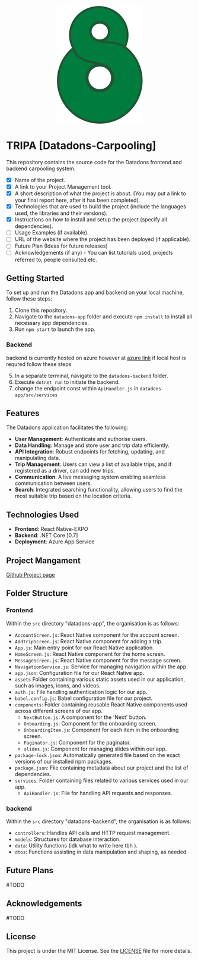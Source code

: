 <div align="center">
    <img src="datadons-app/assets/logo.png" alt="Toshka Lakes Project">
</div>

# TRIPA [Datadons-Carpooling]

This repository contains the source code for the Datadons frontend and backend carpooling system.
- [x] Name of the project.
- [x] A link to your Project Management tool.
- [x] A short description of what the project is about. (You may put a link to your final report here, after it has been completed).
- [x] Technologies that are used to build the project (include the languages used, the libraries and their versions).
- [x] Instructions on how to install and setup the project (specify all dependencies).
- [ ] Usage Examples (if available).
- [ ] URL of the website where the project has been deployed (if applicable).
- [ ] Future Plan (Ideas for future releases)
- [ ] Acknowledgements (if any) - You can list tutorials used, projects referred to, people consulted etc.

## Getting Started

To set up and run the Datadons app and backend on your local machine, follow these steps:

1. Clone this repository.
2. Navigate to the `datadons-app` folder and execute `npm install` to install all necessary app dependencies.
3. Run `npm start` to launch the app.

### Backend
backend is currently hosted on azure however at [azure link](https://datadons2.azurewebsites.net/swagger/index.html) if local host is requred follow these steps

5. In a separate terminal, navigate to the `datadons-backend` folder.
6. Execute `dotnet run` to initiate the backend.
7. change the endpoint const within ```ApiHandler.js``` in `datadons-app/src/services`

## Features

The Datadons application facilitates the following:

- **User Management**: Authenticate and authorise users.
- **Data Handling**: Manage and store user and trip data efficiently.
- **API Integration**: Robust endpoints for fetching, updating, and manipulating data.
- **Trip Management**: Users can view a list of available trips, and if registered as a driver, can add new trips.
- **Communication**: A live messaging system enabling seamless communication between users.
- **Search**: Integrated searching functionality, allowing users to find the most suitable trip based on the location criteria.

## Technologies Used

- **Frontend**: React Native-EXPO
- **Backend**: .NET Core [0.7]
- **Deployment**: Azure App Service

## Project Mangament
[Github Project page](https://github.com/orgs/uoa-compsci399-s2-2023/projects/1)


## Folder Structure

### Frontend
Within the `src` directory "datadons-app", the organisation is as follows:

- ```AccountScreen.js```: React Native component for the account screen.
- ```AddTripScreen.js```: React Native component for adding a trip.
- ```App.js```: Main entry point for our React Native application.
- ```HomeScreen.js```: React Native component for the home screen.
- ```MessageScreen.js```: React Native component for the message screen.
- ```NavigationService.js```: Service for managing navigation within the app.
- ```app.json```: Configuration file for our React Native app.
- ```assets``` Folder containing various static assets used in our application, such as images, icons, and videos.
- ```auth.js```: File handling authentication logic for our app.
- ```babel.config.js```: Babel configuration file for our project.
- ```components```: Folder containing reusable React Native components used across different screens of our app.
  - ```NextButton.js```: A component for the 'Next' button.
  - ```Onboarding.js```: Component for the onboarding screen.
  - ```OnboardingItem.js```: Component for each item in the onboarding screen.
  - ```Paginator.js```: Component for the paginator.
  - ```slides.js```: Component for managing slides within our app.
- ```package-lock.json```: Automatically generated file based on the exact versions of our installed npm packages.
- ```package.json```: File containing metadata about our project and the list of dependencies.
- ```services```: Folder containing files related to various services used in our app.
  - ```ApiHandler.js```: File for handling API requests and responses.

### backend
Within the `src` directory "datadons-backend", the organisation is as follows:

- `controllers`: Handles API calls and HTTP request management.
- `models`: Structures for database interaction.
- `data`: Utility functions (idk what to write here tbh ).
- `dtos`: Functions assisting in data manipulation and shaping, as needed.

## Future Plans

#TODO

## Acknowledgements

#TODO

## License

This project is under the MIT License. See the [LICENSE](LICENSE) file for more details.
